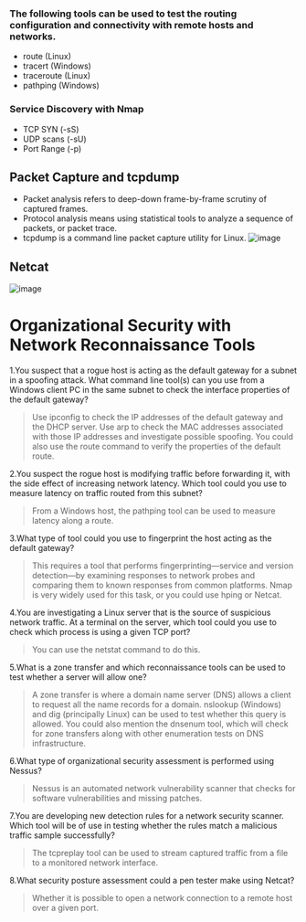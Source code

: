 ### The following tools can be used to test the routing configuration and connectivity with remote hosts and networks.

 - route (Linux)
 - tracert (Windows)
 - traceroute (Linux)
 - pathping (Windows)

### Service Discovery with Nmap

 - TCP SYN (-sS)
 - UDP scans (-sU)
 - Port Range (-p)

## Packet Capture and tcpdump

 - Packet analysis refers to deep-down frame-by-frame scrutiny of captured frames.
 - Protocol analysis means using statistical tools to analyze a sequence of packets, or packet trace.
 - tcpdump is a command line packet capture utility for Linux.
![image](https://user-images.githubusercontent.com/63236771/125938405-7fb70036-33f3-4586-80a6-e185d450c10d.png)

## Netcat

![image](https://user-images.githubusercontent.com/63236771/125938949-acceeab4-1374-4605-a790-85ef8814d5a7.png)

# Organizational Security with Network Reconnaissance Tools

1.You suspect that a rogue host is acting as the default gateway for a subnet in a spoofing attack. What command line tool(s) can you use from a Windows client PC in the same subnet to check the interface properties of the default gateway?
 > Use ipconfig to check the IP addresses of the default gateway and the DHCP server. Use arp to check the MAC addresses associated with those IP addresses and investigate possible spoofing. You could also use the route command to verify the properties of the default route.

2.You suspect the rogue host is modifying traffic before forwarding it, with the side effect of increasing network latency. Which tool could you use to measure latency on traffic routed from this subnet?
 > From a Windows host, the pathping tool can be used to measure latency along a route.

3.What type of tool could you use to fingerprint the host acting as the default gateway?
 > This requires a tool that performs fingerprinting—service and version detection—by examining responses to network probes and comparing them to known responses from common platforms. Nmap is very widely used for this task, or you could use hping or Netcat.

4.You are investigating a Linux server that is the source of suspicious network traffic. At a terminal on the server, which tool could you use to check which process is using a given TCP port?
 > You can use the netstat command to do this.

5.What is a zone transfer and which reconnaissance tools can be used to test whether a server will allow one?
 > A zone transfer is where a domain name server (DNS) allows a client to request all the name records for a domain. nslookup (Windows) and dig (principally Linux) can be used to test whether this query is allowed. You could also mention the dnsenum tool, which will check for zone transfers along with other enumeration tests on DNS infrastructure.

6.What type of organizational security assessment is performed using Nessus?
 > Nessus is an automated network vulnerability scanner that checks for software vulnerabilities and missing patches.

7.You are developing new detection rules for a network security scanner. Which tool will be of use in testing whether the rules match a malicious traffic sample successfully?
 > The tcpreplay tool can be used to stream captured traffic from a file to a monitored network interface.

8.What security posture assessment could a pen tester make using Netcat?
 > Whether it is possible to open a network connection to a remote host over a given port.
